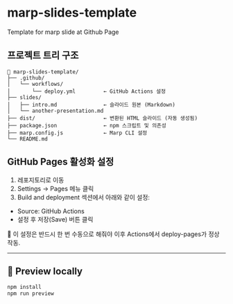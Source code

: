 # marp-slides-template
Template for marp slide at Github Page

## 프로젝트 트리 구조

```
📁 marp-slides-template/
├── .github/
│   └── workflows/
│       └── deploy.yml         ← GitHub Actions 설정
├── slides/
│   ├── intro.md               ← 슬라이드 원본 (Markdown)
│   └── another-presentation.md
├── dist/                      ← 변환된 HTML 슬라이드 (자동 생성됨)
├── package.json               ← npm 스크립트 및 의존성
├── marp.config.js             ← Marp CLI 설정
└── README.md
```


## GitHub Pages 활성화 설정

1. 레포지토리로 이동
2. Settings → Pages 메뉴 클릭
3. Build and deployment 섹션에서 아래와 같이 설정:
  - Source: GitHub Actions
  - 설정 후 저장(Save) 버튼 클릭

📌 이 설정은 반드시 한 번 수동으로 해줘야 이후 Actions에서 deploy-pages가 정상 작동.

---

## 🧪 Preview locally

```bash
npm install
npm run preview
```
